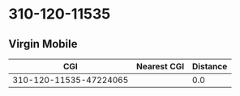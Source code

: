 # 310-120-11535
## Virgin Mobile


| CGI | Nearest CGI | Distance |
|-----|-------------|----------|
| 310-120-11535-47224065 |  | 0.0 |
